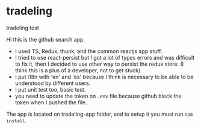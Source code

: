# tradeling
tradeling test

Hi this is the github search app.

- I used TS, Redux, thunk, and the common reactjs app stuff.
- I tried to use react-persist but I got a lot of types errors and was difficult to fix it, then I decided to use other way to persist the redux store.
(I think this is a plus of a developer, not to get stuck)
- I put i18n with 'en' and 'es' because I think is necessary to be able to be understood by different users.
- I put unit test too, basic test.
- you need to update the token on `.env` file because github block the token when I pushed the file.

The app is located on tradeling-app folder, and to setup it you must run `npm install`.
